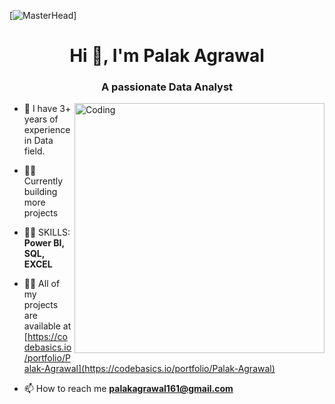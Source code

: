 [![MasterHead](https://miro.medium.com/v2/resize:fit:679/0*0JBZx8rioVbrR4vJ.gif)]
<h1 align="center">Hi 👋, I'm Palak Agrawal</h1>
<h3 align="center">A passionate Data Analyst</h3>
<img align="right" alt="Coding" width="400" src="https://miro.medium.com/v2/resize:fit:1200/0*Khfym9hgeyxVpZS_.gif">

- 🌱 I have 3+ years of experience in Data field.

- 👨‍💻 Currently building more projects

- 👨‍💻 SKILLS: **Power BI, SQL, EXCEL**

- 👨‍💻 All of my projects are available at
  [https://codebasics.io/portfolio/Palak-Agrawal](https://codebasics.io/portfolio/Palak-Agrawal)

- 📫 How to reach me **palakagrawal161@gmail.com**

